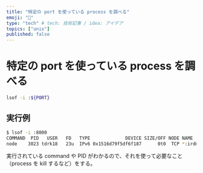 ```yaml
---
title: "特定の port を使っている process を調べる"
emoji: "🏁"
type: "tech" # tech: 技術記事 / idea: アイデア
topics: ["unix"]
published: false
---
```


# 特定の port を使っている process を調べる

``` bash
lsof -i :${PORT}
```

## 実行例

``` bash
$ lsof -i :8000
COMMAND  PID   USER   FD   TYPE             DEVICE SIZE/OFF NODE NAME
node    3023 tdrk18   23u  IPv6 0x1516d79f5df6f187      0t0  TCP *:irdmi (LISTEN)
```

実行されている command や PID がわかるので、それを使って必要なこと（process を kill するなど）をする。